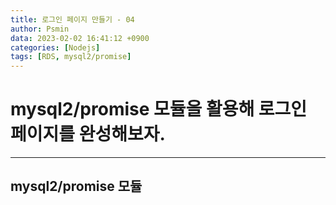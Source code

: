 ```yaml
---
title: 로그인 페이지 만들기 - 04
author: Psmin
data: 2023-02-02 16:41:12 +0900
categories: [Nodejs]
tags: [RDS, mysql2/promise]
---
```


# mysql2/promise 모듈을 활용해 로그인 페이지를 완성해보자.

---

## mysql2/promise 모듈

